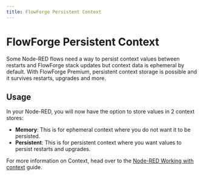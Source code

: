 ```yaml
---
title: FlowForge Persistent Context
---
```


# FlowForge Persistent Context

Some Node-RED flows need a way to persist context values between restarts and FlowForge stack 
updates but context data is ephemeral by default. With FlowForge Premium, persistent context 
storage is possible and it survives restarts, upgrades and more.

## Usage

In your Node-RED, you will now have the option to store values in 2 context stores:
* **Memory**: This is for ephemeral context where you do not want it to be persisted.
* **Persistent**: This is for persistent context where you want values to persist restarts and upgrades.

For more information on Context, head over to the [Node-RED Working with context](https://nodered.org/docs/user-guide/context) guide.
